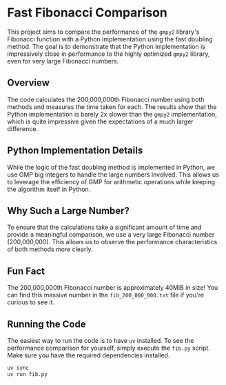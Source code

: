 # Fast Fibonacci Comparison

This project aims to compare the performance of the `gmpy2` library's Fibonacci function with a Python implementation using the fast doubling method. The goal is to demonstrate that the Python implementation is impressively close in performance to the highly optimized `gmpy2` library, even for very large Fibonacci numbers.

## Overview

The code calculates the 200,000,000th Fibonacci number using both methods and measures the time taken for each. The results show that the Python implementation is barely 2x slower than the `gmpy2` implementation, which is quite impressive given the expectations of a much larger difference.

## Python Implementation Details

While the logic of the fast doubling method is implemented in Python, we use GMP big integers to handle the large numbers involved. This allows us to leverage the efficiency of GMP for arithmetic operations while keeping the algorithm itself in Python.

## Why Such a Large Number?

To ensure that the calculations take a significant amount of time and provide a meaningful comparison, we use a very large Fibonacci number (200,000,000). This allows us to observe the performance characteristics of both methods more clearly.

## Fun Fact

The 200,000,000th Fibonacci number is approximately 40MiB in size! You can find this massive number in the `fib_200_000_000.txt` file if you're curious to see it.

## Running the Code

The easiest way to run the code is to have `uv` installed. To see the performance comparison for yourself, simply execute the `fib.py` script. Make sure you have the required dependencies installed.

```bash
uv sync
uv run fib.py
```
